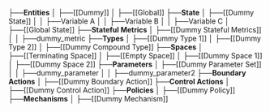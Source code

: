 ├──**Entities**
│   ├──[[Dummy]]
│   ├──[[Global]]
├──**State**
│   ├──[[Dummy State]]
│   │   ├──Variable A
│   │   ├──Variable B
│   │   ├──Variable C
│   ├──[[Global State]]
├──**Stateful Metrics**
│   ├──[[Dummy Stateful Metrics]]
│   │   ├──dummy_metric
├──**Types**
│   ├──[[Dummy Type 1]]
│   ├──[[Dummy Type 2]]
│   ├──[[Dummy Compound Type]]
├──**Spaces**
│   ├──[[Terminating Space]]
│   ├──[[Empty Space]]
│   ├──[[Dummy Space 1]]
│   ├──[[Dummy Space 2]]
├──**Parameters**
│   ├──[[Dummy Parameter Set]]
│   │   ├──dummy_parameter
│   │   ├──dummy_parameter2
├──**Boundary Actions**
│   ├──[[Dummy Boundary Action]]
├──**Control Actions**
│   ├──[[Dummy Control Action]]
├──**Policies**
│   ├──[[Dummy Policy]]
├──**Mechanisms**
│   ├──[[Dummy Mechanism]]
